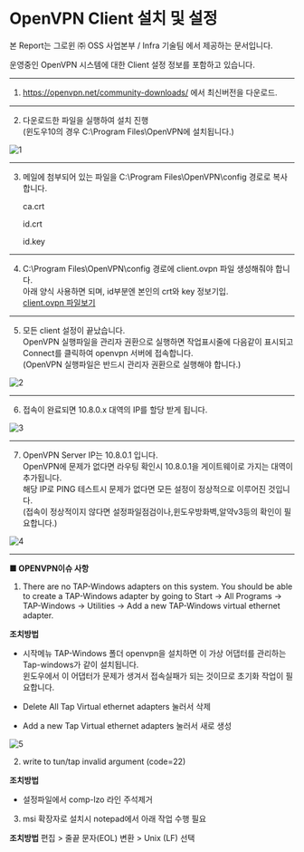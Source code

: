 # **OpenVPN Client 설치 및 설정**

본 Report는 그로윈 ㈜ OSS 사업본부 / Infra 기술팀 에서 제공하는 문서입니다.

운영중인 OpenVPN 시스템에 대한 Client 설정 정보를 포함하고 있습니다.



---
1.    https://openvpn.net/community-downloads/ 에서 최신버전을 다운로드.


---

2. 다운로드한 파일을 실행하여 설치 진행  
(윈도우10의 경우 C:\Program Files\OpenVPN에 설치됩니다.)

 ![1](https://user-images.githubusercontent.com/96568963/147732133-bc03b1cc-ce81-4060-8c5d-6ea36788917f.png)  


---

3. 메일에 첨부되어 있는 파일을 C:\Program Files\OpenVPN\config 경로로 복사합니다.

   ca.crt
 
   id.crt
 
   id.key


---

4. C:\Program Files\OpenVPN\config 경로에 client.ovpn 파일 생성해줘야 합니다.  
아래 양식 사용하면 되며, id부분엔 본인의 crt와 key 정보기입.  
[client.ovpn 파일보기](https://github.com/Fedorao/Openvpn/blob/main/client.ovpn)
 

 
---

5. 모든 client 설정이 끝났습니다.  
OpenVPN 실행파일을 관리자 권환으로 실행하면 작업표시줄에 다음같이 표시되고 Connect를 클릭하여 openvpn 서버에 접속합니다.  
(OpenVPN 실행파일은 반드시 관리자 권환으로 실행해야 합니다.)

![2](https://user-images.githubusercontent.com/96568963/147732139-cbeb18c1-cf75-40e5-a9ab-1aae7618018d.png) 

 
---

6. 접속이 완료되면 10.8.0.x 대역의 IP를 할당 받게 됩니다.
 
![3](https://user-images.githubusercontent.com/96568963/147732140-59262b77-4d6a-4f7a-89e7-ef180aeb4e11.png)

 
---

7. OpenVPN Server IP는 10.8.0.1 입니다.  
OpenVPN에 문제가 없다면 라우팅 확인시 10.8.0.1을 게이트웨이로 가지는 대역이 추가됩니다.  
해당 IP로 PING 테스트시 문제가 없다면 모든 설정이 정상적으로 이루어진 것입니다.  
(접속이 정상적이지 않다면 설정파일점검이나,윈도우방화벽,알약v3등의 확인이 필요합니다.)

 ![4](https://user-images.githubusercontent.com/96568963/147732142-28968002-ec29-4abb-8dc8-a5ffd94ace9c.png)

---

**■ OPENVPN이슈 사항**
 
1. There are no TAP-Windows adapters on this system. You should be able to create a TAP-Windows adapter by going to Start -> All Programs -> TAP-Windows -> Utilities -> Add a new TAP-Windows virtual ethernet adapter.

**조치방법**
 
- 시작메뉴 TAP-Windows 폴더
openvpn을 설치하면 이 가상 어댑터를 관리하는 Tap-windows가 같이 설치됩니다.  
윈도우에서 이 어댑터가 문제가 생겨서 접속실패가 되는 것이므로 초기화 작업이 필요합니다.

- Delete All Tap Virtual ethernet adapters 눌러서 삭제  
- Add a new Tap Virtual ethernet adapters 눌러서 새로 생성

![5](https://user-images.githubusercontent.com/96568963/147732144-c63570cd-9360-4df2-8c31-43ef377868da.png)

 
 
2. write to tun/tap invalid argument (code=22)

**조치방법**
- 설정파일에서 comp-lzo 라인 주석제거

3. msi 확장자로 설치시 notepad에서 아래 작업 수행 필요

**조치방법**
편집 > 줄끝 문자(EOL) 변환 > Unix (LF) 선택
